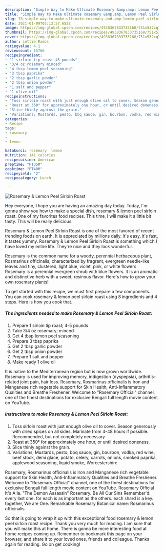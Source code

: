 ```yaml
---
description: "Simple Way to Make Ultimate Rosemary &amp;amp; Lemon Peel Sirloin Roast"
title: "Simple Way to Make Ultimate Rosemary &amp;amp; Lemon Peel Sirloin Roast"
slug: 78-simple-way-to-make-ultimate-rosemary-and-amp-lemon-peel-sirloin-roast
date: 2021-01-09T05:13:57.652Z
image: https://img-global.cpcdn.com/recipes/4938367833735168/751x532cq70/rosemary-lemon-peel-sirloin-roast-recipe-main-photo.jpg
thumbnail: https://img-global.cpcdn.com/recipes/4938367833735168/751x532cq70/rosemary-lemon-peel-sirloin-roast-recipe-main-photo.jpg
cover: https://img-global.cpcdn.com/recipes/4938367833735168/751x532cq70/rosemary-lemon-peel-sirloin-roast-recipe-main-photo.jpg
author: Lettie Ramos
ratingvalue: 4.1
reviewcount: 15766
recipeingredient:
- "1 sirloin tip roast 45 pounds"
- "3/4 oz rosemary minced"
- "4 tbsp lemon peel seasoning"
- "3 tbsp paprika"
- "2 tbsp garlic powder"
- "2 tbsp onion powder"
- "1 salt and pepper"
- "1 olive oil"
recipeinstructions:
- "Toss sirloin roast with just enough olive oil to cover. Season generously with dried spices on all sides. Marinate from 4-48 hours if possible. Recommended, but not completely necessary"
- "Roast at 350° for approximately one hour, or until desired doneness."
- "Slice thinly against the grain."
- "Variations; Mustards, pesto, bbq sauce, gin, bourbon, vodka, red wine, beef stock, demi glace, potato, celery, carrots, onions, smoked paprika, applewood seasoning, liquid smoke, Worcestershire"
categories:
- Recipe
tags:
- rosemary
- 
- lemon

katakunci: rosemary  lemon 
nutrition: 141 calories
recipecuisine: American
preptime: "PT35M"
cooktime: "PT48M"
recipeyield: "2"
recipecategory: Lunch

---
```



![Rosemary &amp; Lemon Peel Sirloin Roast](https://img-global.cpcdn.com/recipes/4938367833735168/751x532cq70/rosemary-lemon-peel-sirloin-roast-recipe-main-photo.jpg)

Hey everyone, I hope you are having an amazing day today. Today, I'm gonna show you how to make a special dish, rosemary &amp; lemon peel sirloin roast. One of my favorites food recipes. This time, I will make it a little bit tasty. This will be really delicious.

Rosemary &amp; Lemon Peel Sirloin Roast is one of the most favored of recent trending foods on earth. It is appreciated by millions daily. It's easy, it's fast, it tastes yummy. Rosemary &amp; Lemon Peel Sirloin Roast is something which I have loved my entire life. They're nice and they look wonderful.

Rosemary is the common name for a woody, perennial herbaceous plant, Rosmarinus officinalis, characterized by fragrant, evergreen needle-like leaves and tiny, clustered, light blue, violet, pink, or white flowers. Rosemary is a perennial evergreen shrub with blue flowers. It is an aromatic and distinctive herb with a sweet, resinous flavor. Here&#39;s how to grow your own rosemary plants!


To get started with this recipe, we must first prepare a few components. You can cook rosemary &amp; lemon peel sirloin roast using 8 ingredients and 4 steps. Here is how you cook that.

<!--inarticleads1-->

##### The ingredients needed to make Rosemary &amp; Lemon Peel Sirloin Roast:

1. Prepare 1 sirloin tip roast; 4-5 pounds
1. Take 3/4 oz rosemary; minced
1. Get 4 tbsp lemon peel seasoning
1. Prepare 3 tbsp paprika
1. Get 2 tbsp garlic powder
1. Get 2 tbsp onion powder
1. Prepare 1 salt and pepper
1. Make ready 1 olive oil


It is native to the Mediterranean region but is now grown worldwide. Rosemary is used for improving memory, indigestion (dyspepsia), arthritis-related joint pain, hair loss. Rosemary, Rosmarinus officinalis is Iron and Manganese rich vegetable support for Skin Health, Anti-Inflammatory Qualities and Breathe Freshener. Welcome to &#34;Rosemary Official&#34; channel, one of the finest destinations for exclusive Bengali full length movie content on YouTube. 

<!--inarticleads2-->

##### Instructions to make Rosemary &amp; Lemon Peel Sirloin Roast:

1. Toss sirloin roast with just enough olive oil to cover. Season generously with dried spices on all sides. Marinate from 4-48 hours if possible. Recommended, but not completely necessary
1. Roast at 350° for approximately one hour, or until desired doneness.
1. Slice thinly against the grain.
1. Variations; Mustards, pesto, bbq sauce, gin, bourbon, vodka, red wine, beef stock, demi glace, potato, celery, carrots, onions, smoked paprika, applewood seasoning, liquid smoke, Worcestershire


Rosemary, Rosmarinus officinalis is Iron and Manganese rich vegetable support for Skin Health, Anti-Inflammatory Qualities and Breathe Freshener. Welcome to &#34;Rosemary Official&#34; channel, one of the finest destinations for exclusive Bengali full length movie content on YouTube. Rosemary Official It&#39;s A la. &#34;The Demon Assassin&#34; Rosemary. Be All Our Sins Remember&#39;d. every last one. for each is as important as the others. each shard is a key. together, We are One. Remarkable Rosemary Botanical name: Rosmarinus officinalis. 

So that is going to wrap it up with this exceptional food rosemary &amp; lemon peel sirloin roast recipe. Thank you very much for reading. I am sure that you will make this at home. There is gonna be more interesting food at home recipes coming up. Remember to bookmark this page on your browser, and share it to your loved ones, friends and colleague. Thanks again for reading. Go on get cooking!
